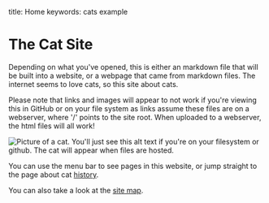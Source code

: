 title: Home
keywords: cats example

# The Cat Site

Depending on what you've opened, this is either an markdown file that will be built into a website, or a webpage that came from markdown files. The internet seems to love cats, so this site about cats.

Please note that links and images will appear to not work if you're viewing this in GitHub or on your file system as links assume these files are on a webserver, where '/' points to the site root. When uploaded to a webserver, the html files will all work!

![Picture of a cat. You'll just see this alt text if you're on your filesystem or github. The cat will appear when files are hosted.](cat.jpg)

You can use the menu bar to see pages in this website, or jump straight to the page about cat [history](history).

You can also take a look at the [site map](sitemap). 